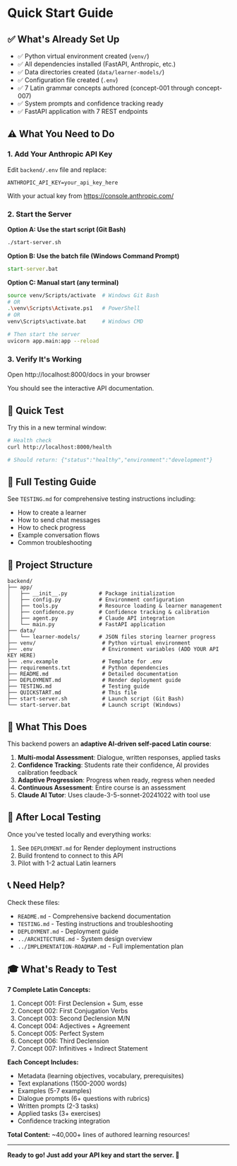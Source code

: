 # Quick Start Guide

## ✅ What's Already Set Up

- ✅ Python virtual environment created (`venv/`)
- ✅ All dependencies installed (FastAPI, Anthropic, etc.)
- ✅ Data directories created (`data/learner-models/`)
- ✅ Configuration file created (`.env`)
- ✅ 7 Latin grammar concepts authored (concept-001 through concept-007)
- ✅ System prompts and confidence tracking ready
- ✅ FastAPI application with 7 REST endpoints

## ⚠️ What You Need to Do

### 1. Add Your Anthropic API Key

Edit `backend/.env` file and replace:
```
ANTHROPIC_API_KEY=your_api_key_here
```

With your actual key from https://console.anthropic.com/

### 2. Start the Server

**Option A: Use the start script (Git Bash)**
```bash
./start-server.sh
```

**Option B: Use the batch file (Windows Command Prompt)**
```cmd
start-server.bat
```

**Option C: Manual start (any terminal)**
```bash
source venv/Scripts/activate  # Windows Git Bash
# OR
.\venv\Scripts\Activate.ps1   # PowerShell
# OR
venv\Scripts\activate.bat     # Windows CMD

# Then start the server
uvicorn app.main:app --reload
```

### 3. Verify It's Working

Open http://localhost:8000/docs in your browser

You should see the interactive API documentation.

## 🧪 Quick Test

Try this in a new terminal window:

```bash
# Health check
curl http://localhost:8000/health

# Should return: {"status":"healthy","environment":"development"}
```

## 📖 Full Testing Guide

See `TESTING.md` for comprehensive testing instructions including:
- How to create a learner
- How to send chat messages
- How to check progress
- Example conversation flows
- Common troubleshooting

## 📂 Project Structure

```
backend/
├── app/
│   ├── __init__.py          # Package initialization
│   ├── config.py            # Environment configuration
│   ├── tools.py             # Resource loading & learner management
│   ├── confidence.py        # Confidence tracking & calibration
│   ├── agent.py             # Claude API integration
│   └── main.py              # FastAPI application
├── data/
│   └── learner-models/      # JSON files storing learner progress
├── venv/                     # Python virtual environment
├── .env                      # Environment variables (ADD YOUR API KEY HERE)
├── .env.example              # Template for .env
├── requirements.txt          # Python dependencies
├── README.md                 # Detailed documentation
├── DEPLOYMENT.md             # Render deployment guide
├── TESTING.md                # Testing guide
├── QUICKSTART.md             # This file
├── start-server.sh           # Launch script (Git Bash)
└── start-server.bat          # Launch script (Windows)
```

## 🎯 What This Does

This backend powers an **adaptive AI-driven self-paced Latin course**:

1. **Multi-modal Assessment**: Dialogue, written responses, applied tasks
2. **Confidence Tracking**: Students rate their confidence, AI provides calibration feedback
3. **Adaptive Progression**: Progress when ready, regress when needed
4. **Continuous Assessment**: Entire course is an assessment
5. **Claude AI Tutor**: Uses claude-3-5-sonnet-20241022 with tool use

## 🚀 After Local Testing

Once you've tested locally and everything works:

1. See `DEPLOYMENT.md` for Render deployment instructions
2. Build frontend to connect to this API
3. Pilot with 1-2 actual Latin learners

## 📞 Need Help?

Check these files:
- `README.md` - Comprehensive backend documentation
- `TESTING.md` - Testing instructions and troubleshooting
- `DEPLOYMENT.md` - Deployment guide
- `../ARCHITECTURE.md` - System design overview
- `../IMPLEMENTATION-ROADMAP.md` - Full implementation plan

## 🎓 What's Ready to Test

**7 Complete Latin Concepts:**
1. Concept 001: First Declension + Sum, esse
2. Concept 002: First Conjugation Verbs
3. Concept 003: Second Declension M/N
4. Concept 004: Adjectives + Agreement
5. Concept 005: Perfect System
6. Concept 006: Third Declension
7. Concept 007: Infinitives + Indirect Statement

**Each Concept Includes:**
- Metadata (learning objectives, vocabulary, prerequisites)
- Text explanations (1500-2000 words)
- Examples (5-7 examples)
- Dialogue prompts (6+ questions with rubrics)
- Written prompts (2-3 tasks)
- Applied tasks (3+ exercises)
- Confidence tracking integration

**Total Content:** ~40,000+ lines of authored learning resources!

---

**Ready to go! Just add your API key and start the server. 🎉**
